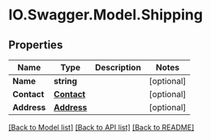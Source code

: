 # IO.Swagger.Model.Shipping
## Properties

Name | Type | Description | Notes
------------ | ------------- | ------------- | -------------
**Name** | **string** |  | [optional] 
**Contact** | [**Contact**](Contact.md) |  | [optional] 
**Address** | [**Address**](Address.md) |  | [optional] 

[[Back to Model list]](../README.md#documentation-for-models) [[Back to API list]](../README.md#documentation-for-api-endpoints) [[Back to README]](../README.md)

